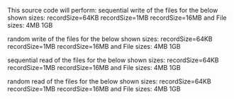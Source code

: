 This source code will perform:
sequential write
of the files for the below shown sizes:
recordSize=64KB
recordSize=1MB
recordSize=16MB
and File sizes:
4MB
1GB



random write
of the files for the below shown sizes:
recordSize=64KB
recordSize=1MB
recordSize=16MB
and File sizes:
4MB
1GB

sequential read
of the files for the below shown sizes:
recordSize=64KB
recordSize=1MB
recordSize=16MB
and File sizes:
4MB
1GB

random read
of the files for the below shown sizes:
recordSize=64KB
recordSize=1MB
recordSize=16MB
and File sizes:
4MB
1GB 
